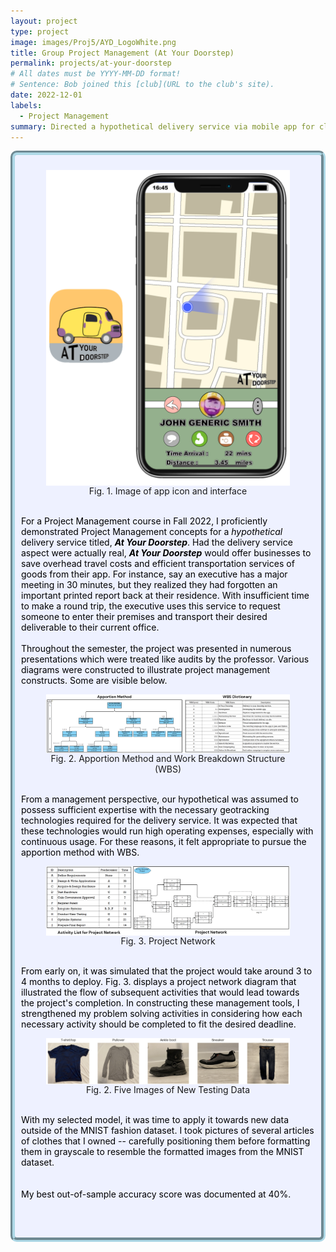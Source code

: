 ```yaml
---
layout: project
type: project
image: images/Proj5/AYD_LogoWhite.png
title: Group Project Management (At Your Doorstep)
permalink: projects/at-your-doorstep
# All dates must be YYYY-MM-DD format!
# Sentence: Bob joined this [club](URL to the club's site).
date: 2022-12-01
labels:
  - Project Management
summary: Directed a hypothetical delivery service via mobile app for class group project. Applied studied concepts towards planning and executing phases. Improved problem-solving skills and work etiquette for better management of group and project.
---
```

<div style="background-color:rgba(238, 241, 255, 1); padding: 10px; border: 7px groove; border-color: lightblue; border-radius: 10px;">
  <center><figure>
    <img class="ui medium rounded image" src="../images/Proj5/app_and_phone.png" style="vertical-align: middle;" float = "none">
    <figcaption style="vertical-align: middle;">Fig. 1. Image of app icon and interface <br /></figcaption>
  </figure></center>
  
  <span style="color: black">
    <br />For a Project Management course in Fall 2022, I proficiently demonstrated Project Management concepts for a <i>hypothetical</i> delivery service titled, <i><b>At Your Doorstep</b></i>. Had the delivery service aspect were actually real, <i><b>At Your Doorstep</b></i> would offer businesses to save overhead travel costs and efficient transportation services of goods from their app. For instance, say an executive has a major meeting in 30 minutes, but they realized they had forgotten an important printed report back at their residence. With insufficient time to make a round trip, the executive uses this service to request someone to enter their premises and transport their desired deliverable to their current office.  <br /><br />
    Throughout the semester, the project was presented in numerous presentations which were treated like audits by the professor. Various diagrams were constructed to illustrate project management constructs. Some are visible below.<br /></span>
  
  <center><figure>
    <img class="ui medium rounded image" src="../images/Proj5/ApportionWBS.png" style="vertical-align: middle;" float = "none">
    <figcaption style="vertical-align: middle;">Fig. 2. Apportion Method and Work Breakdown Structure (WBS) <br /></figcaption>
  </figure></center>
    <span style="color: black">
    <br />From a management perspective, our hypothetical was assumed to possess sufficient expertise with the necessary geotracking technologies required for the delivery service. It was expected that these technologies would run high operating expenses, especially with continuous usage. For these reasons, it felt appropriate to pursue the apportion method with WBS.<br />
  </span>
  
  <center><figure>
    <img class="ui medium rounded image" src="../images/Proj5/PN.png" style="vertical-align: middle;" float = "none">
    <figcaption style="vertical-align: middle;">Fig. 3. Project Network <br /></figcaption>
  </figure></center>
    <span style="color: black">
    <br />From early on, it was simulated that the project would take around 3 to 4 months to deploy. Fig. 3. displays a project network diagram that illustrated the flow of subsequent activities that would lead towards the project's completion. In constructing these management tools, I strengthened my problem solving activities in considering how each necessary activity should be completed to fit the desired deadline.<br />
  </span>

  <center><figure>
    <img class="ui medium rounded image" src="../images/Proj4/task2sample.png" style="vertical-align: middle;" float = "none">
    <figcaption style="vertical-align: middle;">Fig. 2. Five Images of New Testing Data <br /></figcaption>
  </figure></center>
  <span style="color: black">
    <br />With my selected model, it was time to apply it towards new data outside of the MNIST fashion dataset. I took pictures of several articles of clothes that I owned -- carefully positioning them before formatting them in grayscale to resemble the formatted images from the MNIST dataset. <br /><br />
    <br />My best out-of-sample accuracy score was documented at 40%. <br /> <br /> <br /> <br /></span>
</div>
